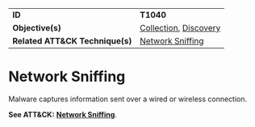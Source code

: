 |||
|---------|------------------------|
|**ID**|**T1040**|
|**Objective(s)**|[Collection](https://github.com/MAECProject/malware-behaviors/tree/master/credential-access), [Discovery](https://github.com/MAECProject/malware-behaviors/tree/master/discovery)|
|**Related ATT&CK Technique(s)**|[Network Sniffing](https://attack.mitre.org/techniques/T1040/)|

Network Sniffing
================
Malware captures information sent over a wired or wireless connection.

**See ATT&CK:** [**Network Sniffing**](https://attack.mitre.org/techniques/T1040/).